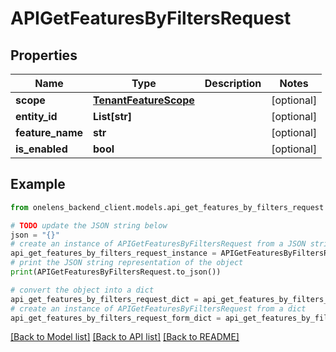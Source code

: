 # APIGetFeaturesByFiltersRequest


## Properties

Name | Type | Description | Notes
------------ | ------------- | ------------- | -------------
**scope** | [**TenantFeatureScope**](TenantFeatureScope.md) |  | [optional] 
**entity_id** | **List[str]** |  | [optional] 
**feature_name** | **str** |  | [optional] 
**is_enabled** | **bool** |  | [optional] 

## Example

```python
from onelens_backend_client.models.api_get_features_by_filters_request import APIGetFeaturesByFiltersRequest

# TODO update the JSON string below
json = "{}"
# create an instance of APIGetFeaturesByFiltersRequest from a JSON string
api_get_features_by_filters_request_instance = APIGetFeaturesByFiltersRequest.from_json(json)
# print the JSON string representation of the object
print(APIGetFeaturesByFiltersRequest.to_json())

# convert the object into a dict
api_get_features_by_filters_request_dict = api_get_features_by_filters_request_instance.to_dict()
# create an instance of APIGetFeaturesByFiltersRequest from a dict
api_get_features_by_filters_request_form_dict = api_get_features_by_filters_request.from_dict(api_get_features_by_filters_request_dict)
```
[[Back to Model list]](../README.md#documentation-for-models) [[Back to API list]](../README.md#documentation-for-api-endpoints) [[Back to README]](../README.md)


